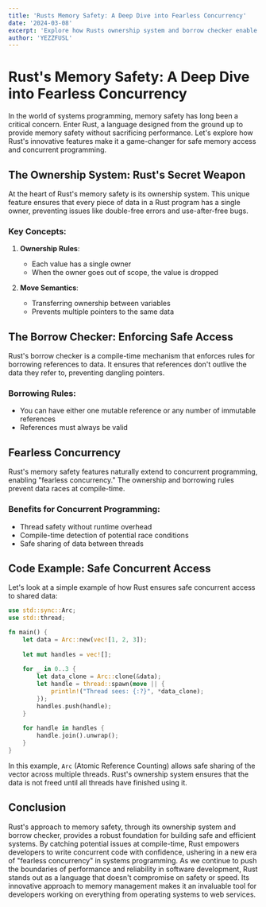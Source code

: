 ```yaml
---
title: 'Rusts Memory Safety: A Deep Dive into Fearless Concurrency'
date: '2024-03-08'
excerpt: 'Explore how Rusts ownership system and borrow checker enable safe and efficient memory access, preventing common programming errors and enhancing concurrent programming.'
author: 'YEZZFUSL'
---
```


# Rust's Memory Safety: A Deep Dive into Fearless Concurrency

In the world of systems programming, memory safety has long been a critical concern. Enter Rust, a language designed from the ground up to provide memory safety without sacrificing performance. Let's explore how Rust's innovative features make it a game-changer for safe memory access and concurrent programming.

## The Ownership System: Rust's Secret Weapon

At the heart of Rust's memory safety is its ownership system. This unique feature ensures that every piece of data in a Rust program has a single owner, preventing issues like double-free errors and use-after-free bugs.

### Key Concepts:

1. **Ownership Rules**: 
   - Each value has a single owner
   - When the owner goes out of scope, the value is dropped

2. **Move Semantics**: 
   - Transferring ownership between variables
   - Prevents multiple pointers to the same data

## The Borrow Checker: Enforcing Safe Access

Rust's borrow checker is a compile-time mechanism that enforces rules for borrowing references to data. It ensures that references don't outlive the data they refer to, preventing dangling pointers.

### Borrowing Rules:

- You can have either one mutable reference or any number of immutable references
- References must always be valid

## Fearless Concurrency

Rust's memory safety features naturally extend to concurrent programming, enabling "fearless concurrency." The ownership and borrowing rules prevent data races at compile-time.

### Benefits for Concurrent Programming:

- Thread safety without runtime overhead
- Compile-time detection of potential race conditions
- Safe sharing of data between threads

## Code Example: Safe Concurrent Access

Let's look at a simple example of how Rust ensures safe concurrent access to shared data:

```rust
use std::sync::Arc;
use std::thread;

fn main() {
    let data = Arc::new(vec![1, 2, 3]);
    
    let mut handles = vec![];
    
    for _ in 0..3 {
        let data_clone = Arc::clone(&data);
        let handle = thread::spawn(move || {
            println!("Thread sees: {:?}", *data_clone);
        });
        handles.push(handle);
    }
    
    for handle in handles {
        handle.join().unwrap();
    }
}
```
In this example, `Arc` (Atomic Reference Counting) allows safe sharing of the vector across multiple threads. Rust's ownership system ensures that the data is not freed until all threads have finished using it.

## Conclusion
Rust's approach to memory safety, through its ownership system and borrow checker, provides a robust foundation for building safe and efficient systems. By catching potential issues at compile-time, Rust empowers developers to write concurrent code with confidence, ushering in a new era of "fearless concurrency" in systems programming.
As we continue to push the boundaries of performance and reliability in software development, Rust stands out as a language that doesn't compromise on safety or speed. Its innovative approach to memory management makes it an invaluable tool for developers working on everything from operating systems to web services.


